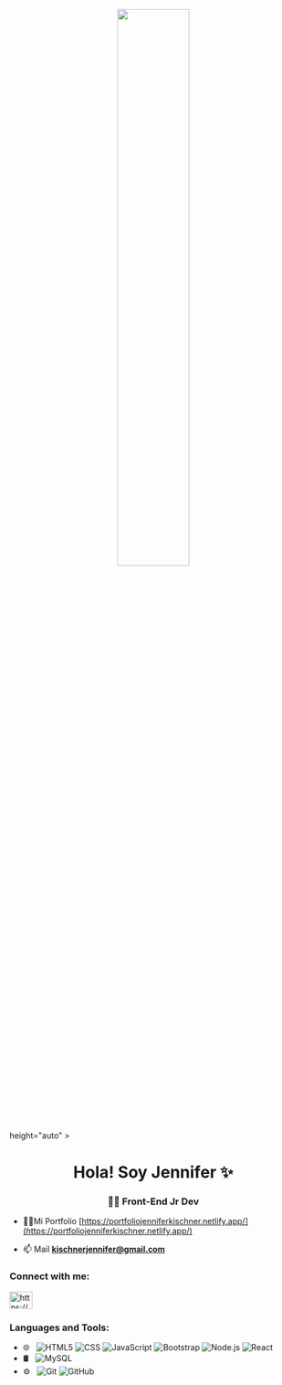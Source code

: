 
   <p align="center"><img width=50% src="https://miro.medium.com/max/1000/1*UJkYsrYLJc0taD-ZY_D1mg.gif"></p>height="auto" >


<h1 align="center">Hola! Soy Jennifer ✨</h1>
<h3 align="center">📑💼 Front-End Jr Dev</h3>

- 👨‍💻Mi Portfolio [https://portfoliojenniferkischner.netlify.app/](https://portfoliojenniferkischner.netlify.app/)

- 📫 Mail **kischnerjennifer@gmail.com**

<h3 align="left">Connect with me:</h3>
<p align="left">
<a href="https://linkedin.com/in/https://www.linkedin.com/in/jennifer-erica-kischner-45000b166/" target="blank"><img align="center" src="https://raw.githubusercontent.com/rahuldkjain/github-profile-readme-generator/master/src/images/icons/Social/linked-in-alt.svg" alt="https://www.linkedin.com/in/jennifer-erica-kischner-45000b166/" height="30" width="40" /></a>
</p>

<h3 align="left">Languages and Tools:</h3>

- 🌐 &nbsp;
  ![HTML5](https://img.shields.io/badge/-HTML5-333333?style=flat&logo=HTML5)
  ![CSS](https://img.shields.io/badge/-CSS-333333?style=flat&logo=CSS3&logoColor=1572B6)
  ![JavaScript](https://img.shields.io/badge/-JavaScript-333333?style=flat&logo=javascript)
  ![Bootstrap](https://img.shields.io/badge/-Bootstrap-333333?style=flat&logo=bootstrap&logoColor=563D7C)
  ![Node.js](https://img.shields.io/badge/-Node.js-333333?style=flat&logo=node.js)
  ![React](https://img.shields.io/badge/-React-333333?style=flat&logo=react)
- 🛢 &nbsp;
  ![MySQL](https://img.shields.io/badge/-MySQL-333333?style=flat&logo=mysql)
- ⚙️ &nbsp;
  ![Git](https://img.shields.io/badge/-Git-333333?style=flat&logo=git)
  ![GitHub](https://img.shields.io/badge/-GitHub-333333?style=flat&logo=github)
